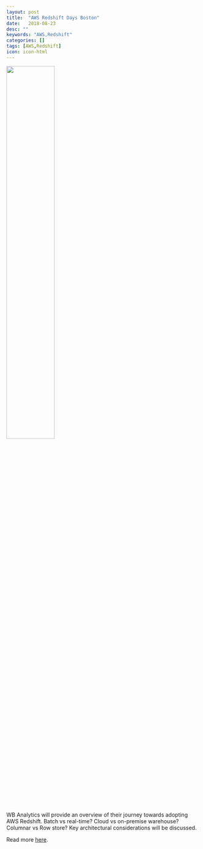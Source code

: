 ```yaml
---
layout: post
title:  "AWS Redshift Days Boston"
date:   2018-08-23
desc: ""
keywords: "AWS,Redshift"
categories: []
tags: [AWS,Redshift]
icon: icon-html
---
```


<img src="{{ site.img_path }}/redshift/web-redshift_days.jpg" width="50%" display="block">
<br>
WB Analytics will provide an overview of their journey towards adopting AWS Redshift. Batch vs real-time? Cloud vs on-premise warehouse? Columnar vs Row store? Key architectural considerations will be discussed.

Read more [here](https://aws.amazon.com/events/).
